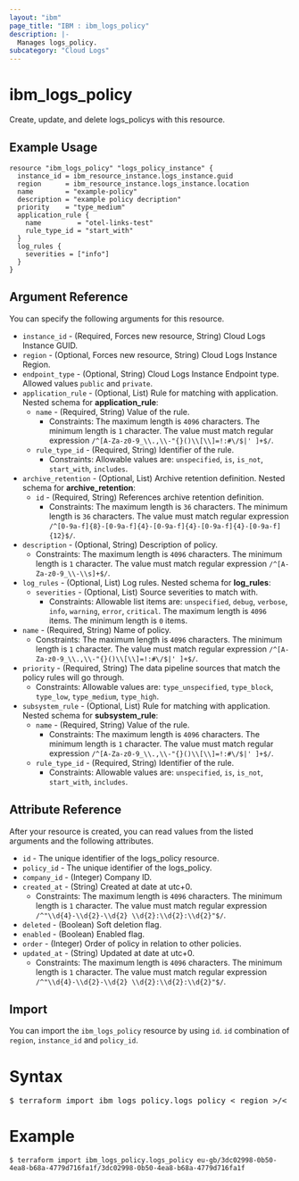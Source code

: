 ```yaml
---
layout: "ibm"
page_title: "IBM : ibm_logs_policy"
description: |-
  Manages logs_policy.
subcategory: "Cloud Logs"
---
```



# ibm_logs_policy

Create, update, and delete logs_policys with this resource.

## Example Usage

```hcl
resource "ibm_logs_policy" "logs_policy_instance" {
  instance_id = ibm_resource_instance.logs_instance.guid
  region      = ibm_resource_instance.logs_instance.location
  name        = "example-policy"
  description = "example policy decription"
  priority    = "type_medium"
  application_rule {
    name         = "otel-links-test"
    rule_type_id = "start_with"
  }
  log_rules {
    severities = ["info"]
  }
}
```

## Argument Reference

You can specify the following arguments for this resource.

* `instance_id` - (Required, Forces new resource, String)  Cloud Logs Instance GUID.
* `region` - (Optional, Forces new resource, String) Cloud Logs Instance Region.
* `endpoint_type` - (Optional, String) Cloud Logs Instance Endpoint type. Allowed values `public` and `private`.
* `application_rule` - (Optional, List) Rule for matching with application.
Nested schema for **application_rule**:
	* `name` - (Required, String) Value of the rule.
	  * Constraints: The maximum length is `4096` characters. The minimum length is `1` character. The value must match regular expression `/^[A-Za-z0-9_\\.,\\-"{}()\\[\\]=!:#\/$|' ]+$/`.
	* `rule_type_id` - (Required, String) Identifier of the rule.
	  * Constraints: Allowable values are: `unspecified`, `is`, `is_not`, `start_with`, `includes`.
* `archive_retention` - (Optional, List) Archive retention definition.
Nested schema for **archive_retention**:
	* `id` - (Required, String) References archive retention definition.
	  * Constraints: The maximum length is `36` characters. The minimum length is `36` characters. The value must match regular expression `/^[0-9a-f]{8}-[0-9a-f]{4}-[0-9a-f]{4}-[0-9a-f]{4}-[0-9a-f]{12}$/`.
* `description` - (Optional, String) Description of policy.
  * Constraints: The maximum length is `4096` characters. The minimum length is `1` character. The value must match regular expression `/^[A-Za-z0-9_\\-\\s]+$/`.
* `log_rules` - (Optional, List) Log rules.
Nested schema for **log_rules**:
	* `severities` - (Optional, List) Source severities to match with.
	  * Constraints: Allowable list items are: `unspecified`, `debug`, `verbose`, `info`, `warning`, `error`, `critical`. The maximum length is `4096` items. The minimum length is `0` items.
* `name` - (Required, String) Name of policy.
  * Constraints: The maximum length is `4096` characters. The minimum length is `1` character. The value must match regular expression `/^[A-Za-z0-9_\\.,\\-"{}()\\[\\]=!:#\/$|' ]+$/`.
* `priority` - (Required, String) The data pipeline sources that match the policy rules will go through.
  * Constraints: Allowable values are: `type_unspecified`, `type_block`, `type_low`, `type_medium`, `type_high`.
* `subsystem_rule` - (Optional, List) Rule for matching with application.
Nested schema for **subsystem_rule**:
	* `name` - (Required, String) Value of the rule.
	  * Constraints: The maximum length is `4096` characters. The minimum length is `1` character. The value must match regular expression `/^[A-Za-z0-9_\\.,\\-"{}()\\[\\]=!:#\/$|' ]+$/`.
	* `rule_type_id` - (Required, String) Identifier of the rule.
	  * Constraints: Allowable values are: `unspecified`, `is`, `is_not`, `start_with`, `includes`.

## Attribute Reference

After your resource is created, you can read values from the listed arguments and the following attributes.

* `id` - The unique identifier of the logs_policy resource.
* `policy_id` - The unique identifier of the logs_policy.
* `company_id` - (Integer) Company ID.
* `created_at` - (String) Created at date at utc+0.
  * Constraints: The maximum length is `4096` characters. The minimum length is `1` character. The value must match regular expression `/^"\\d{4}-\\d{2}-\\d{2} \\d{2}:\\d{2}:\\d{2}"$/`.
* `deleted` - (Boolean) Soft deletion flag.
* `enabled` - (Boolean) Enabled flag.
* `order` - (Integer) Order of policy in relation to other policies.
* `updated_at` - (String) Updated at date at utc+0.
  * Constraints: The maximum length is `4096` characters. The minimum length is `1` character. The value must match regular expression `/^"\\d{4}-\\d{2}-\\d{2} \\d{2}:\\d{2}:\\d{2}"$/`.


## Import

You can import the `ibm_logs_policy` resource by using `id`. `id` combination of `region`, `instance_id` and `policy_id`.

# Syntax
<pre>
$ terraform import ibm_logs_policy.logs_policy < region >/< instance_id >/< policy_id >;
</pre>

# Example
```
$ terraform import ibm_logs_policy.logs_policy eu-gb/3dc02998-0b50-4ea8-b68a-4779d716fa1f/3dc02998-0b50-4ea8-b68a-4779d716fa1f
```
